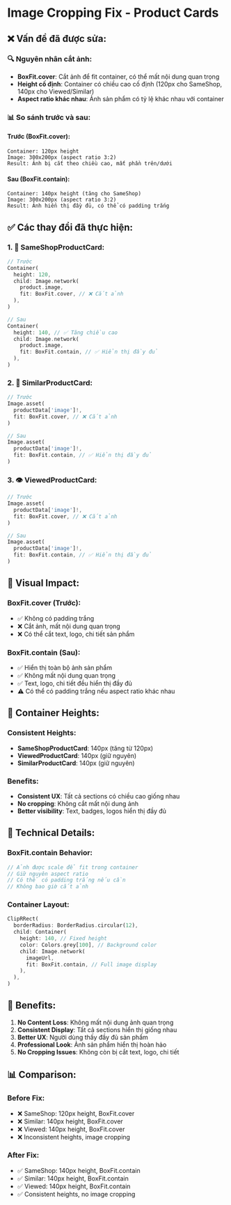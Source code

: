 # Image Cropping Fix - Product Cards

## ❌ Vấn đề đã được sửa:

### **🔍 Nguyên nhân cắt ảnh:**
- **BoxFit.cover**: Cắt ảnh để fit container, có thể mất nội dung quan trọng
- **Height cố định**: Container có chiều cao cố định (120px cho SameShop, 140px cho Viewed/Similar)
- **Aspect ratio khác nhau**: Ảnh sản phẩm có tỷ lệ khác nhau với container

### **📊 So sánh trước và sau:**

#### **Trước (BoxFit.cover):**
```
Container: 120px height
Image: 300x200px (aspect ratio 3:2)
Result: Ảnh bị cắt theo chiều cao, mất phần trên/dưới
```

#### **Sau (BoxFit.contain):**
```
Container: 140px height (tăng cho SameShop)
Image: 300x200px (aspect ratio 3:2)
Result: Ảnh hiển thị đầy đủ, có thể có padding trắng
```

## ✅ Các thay đổi đã thực hiện:

### **1. 🏪 SameShopProductCard:**
```dart
// Trước
Container(
  height: 120,
  child: Image.network(
    product.image,
    fit: BoxFit.cover, // ❌ Cắt ảnh
  ),
)

// Sau  
Container(
  height: 140, // ✅ Tăng chiều cao
  child: Image.network(
    product.image,
    fit: BoxFit.contain, // ✅ Hiển thị đầy đủ
  ),
)
```

### **2. 🔄 SimilarProductCard:**
```dart
// Trước
Image.asset(
  productData['image']!,
  fit: BoxFit.cover, // ❌ Cắt ảnh
)

// Sau
Image.asset(
  productData['image']!,
  fit: BoxFit.contain, // ✅ Hiển thị đầy đủ
)
```

### **3. 👁️ ViewedProductCard:**
```dart
// Trước
Image.asset(
  productData['image']!,
  fit: BoxFit.cover, // ❌ Cắt ảnh
)

// Sau
Image.asset(
  productData['image']!,
  fit: BoxFit.contain, // ✅ Hiển thị đầy đủ
)
```

## 🎨 Visual Impact:

### **BoxFit.cover (Trước):**
- ✅ Không có padding trắng
- ❌ Cắt ảnh, mất nội dung quan trọng
- ❌ Có thể cắt text, logo, chi tiết sản phẩm

### **BoxFit.contain (Sau):**
- ✅ Hiển thị toàn bộ ảnh sản phẩm
- ✅ Không mất nội dung quan trọng
- ✅ Text, logo, chi tiết đều hiển thị đầy đủ
- ⚠️ Có thể có padding trắng nếu aspect ratio khác nhau

## 📱 Container Heights:

### **Consistent Heights:**
- **SameShopProductCard**: 140px (tăng từ 120px)
- **ViewedProductCard**: 140px (giữ nguyên)
- **SimilarProductCard**: 140px (giữ nguyên)

### **Benefits:**
- **Consistent UX**: Tất cả sections có chiều cao giống nhau
- **No cropping**: Không cắt mất nội dung ảnh
- **Better visibility**: Text, badges, logos hiển thị đầy đủ

## 🔧 Technical Details:

### **BoxFit.contain Behavior:**
```dart
// Ảnh được scale để fit trong container
// Giữ nguyên aspect ratio
// Có thể có padding trắng nếu cần
// Không bao giờ cắt ảnh
```

### **Container Layout:**
```dart
ClipRRect(
  borderRadius: BorderRadius.circular(12),
  child: Container(
    height: 140, // Fixed height
    color: Colors.grey[100], // Background color
    child: Image.network(
      imageUrl,
      fit: BoxFit.contain, // Full image display
    ),
  ),
)
```

## 🚀 Benefits:

1. **No Content Loss**: Không mất nội dung ảnh quan trọng
2. **Consistent Display**: Tất cả sections hiển thị giống nhau
3. **Better UX**: Người dùng thấy đầy đủ sản phẩm
4. **Professional Look**: Ảnh sản phẩm hiển thị hoàn hảo
5. **No Cropping Issues**: Không còn bị cắt text, logo, chi tiết

## 📊 Comparison:

### **Before Fix:**
- ❌ SameShop: 120px height, BoxFit.cover
- ❌ Similar: 140px height, BoxFit.cover  
- ❌ Viewed: 140px height, BoxFit.cover
- ❌ Inconsistent heights, image cropping

### **After Fix:**
- ✅ SameShop: 140px height, BoxFit.contain
- ✅ Similar: 140px height, BoxFit.contain
- ✅ Viewed: 140px height, BoxFit.contain
- ✅ Consistent heights, no image cropping
